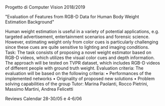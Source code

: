 Progetto di Computer Vision 2018/2019

"Evaluation of Features from RGB-D Data for Human Body Weight Estimation
Background"

Human weight estimation is useful in a variety of potential applications, e.g. targeted
advertisement, entertainment scenarios and forensic science. However, estimating weight only
from color cues is particularly challenging since these cues are quite sensitive to lighting and
imaging conditions.
Task:
The task consists of proposing a novel weight estimator based on RGB-D videos, which utilizes
the visual color cues and depth information. The approach will be tested on TVPR dataset,
which includes RGB-D videos of different people with ground truth weight.
Evaluation criteria:
The evaluation will be based on the following criteria:
• Performances of the implemented networks
• Originality of proposed new solutions
• Problem solving capabilities of the group
Tutor: Marina Paolanti, Rocco Pietrini, Massimo Martini, Andrea Felicetti

Reviews Calendar
28-30/05 e 4-6/06

